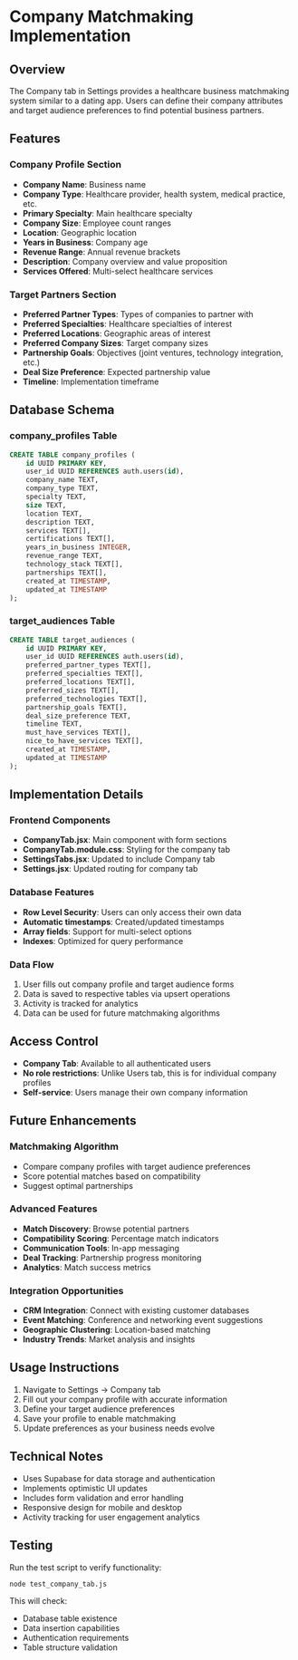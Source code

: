 # Company Matchmaking Implementation

## Overview

The Company tab in Settings provides a healthcare business matchmaking system similar to a dating app. Users can define their company attributes and target audience preferences to find potential business partners.

## Features

### Company Profile Section
- **Company Name**: Business name
- **Company Type**: Healthcare provider, health system, medical practice, etc.
- **Primary Specialty**: Main healthcare specialty
- **Company Size**: Employee count ranges
- **Location**: Geographic location
- **Years in Business**: Company age
- **Revenue Range**: Annual revenue brackets
- **Description**: Company overview and value proposition
- **Services Offered**: Multi-select healthcare services

### Target Partners Section
- **Preferred Partner Types**: Types of companies to partner with
- **Preferred Specialties**: Healthcare specialties of interest
- **Preferred Locations**: Geographic areas of interest
- **Preferred Company Sizes**: Target company sizes
- **Partnership Goals**: Objectives (joint ventures, technology integration, etc.)
- **Deal Size Preference**: Expected partnership value
- **Timeline**: Implementation timeframe

## Database Schema

### company_profiles Table
```sql
CREATE TABLE company_profiles (
    id UUID PRIMARY KEY,
    user_id UUID REFERENCES auth.users(id),
    company_name TEXT,
    company_type TEXT,
    specialty TEXT,
    size TEXT,
    location TEXT,
    description TEXT,
    services TEXT[],
    certifications TEXT[],
    years_in_business INTEGER,
    revenue_range TEXT,
    technology_stack TEXT[],
    partnerships TEXT[],
    created_at TIMESTAMP,
    updated_at TIMESTAMP
);
```

### target_audiences Table
```sql
CREATE TABLE target_audiences (
    id UUID PRIMARY KEY,
    user_id UUID REFERENCES auth.users(id),
    preferred_partner_types TEXT[],
    preferred_specialties TEXT[],
    preferred_locations TEXT[],
    preferred_sizes TEXT[],
    preferred_technologies TEXT[],
    partnership_goals TEXT[],
    deal_size_preference TEXT,
    timeline TEXT,
    must_have_services TEXT[],
    nice_to_have_services TEXT[],
    created_at TIMESTAMP,
    updated_at TIMESTAMP
);
```

## Implementation Details

### Frontend Components
- **CompanyTab.jsx**: Main component with form sections
- **CompanyTab.module.css**: Styling for the company tab
- **SettingsTabs.jsx**: Updated to include Company tab
- **Settings.jsx**: Updated routing for company tab

### Database Features
- **Row Level Security**: Users can only access their own data
- **Automatic timestamps**: Created/updated timestamps
- **Array fields**: Support for multi-select options
- **Indexes**: Optimized for query performance

### Data Flow
1. User fills out company profile and target audience forms
2. Data is saved to respective tables via upsert operations
3. Activity is tracked for analytics
4. Data can be used for future matchmaking algorithms

## Access Control

- **Company Tab**: Available to all authenticated users
- **No role restrictions**: Unlike Users tab, this is for individual company profiles
- **Self-service**: Users manage their own company information

## Future Enhancements

### Matchmaking Algorithm
- Compare company profiles with target audience preferences
- Score potential matches based on compatibility
- Suggest optimal partnerships

### Advanced Features
- **Match Discovery**: Browse potential partners
- **Compatibility Scoring**: Percentage match indicators
- **Communication Tools**: In-app messaging
- **Deal Tracking**: Partnership progress monitoring
- **Analytics**: Match success metrics

### Integration Opportunities
- **CRM Integration**: Connect with existing customer databases
- **Event Matching**: Conference and networking event suggestions
- **Geographic Clustering**: Location-based matching
- **Industry Trends**: Market analysis and insights

## Usage Instructions

1. Navigate to Settings → Company tab
2. Fill out your company profile with accurate information
3. Define your target audience preferences
4. Save your profile to enable matchmaking
5. Update preferences as your business needs evolve

## Technical Notes

- Uses Supabase for data storage and authentication
- Implements optimistic UI updates
- Includes form validation and error handling
- Responsive design for mobile and desktop
- Activity tracking for user engagement analytics

## Testing

Run the test script to verify functionality:
```bash
node test_company_tab.js
```

This will check:
- Database table existence
- Data insertion capabilities
- Authentication requirements
- Table structure validation 